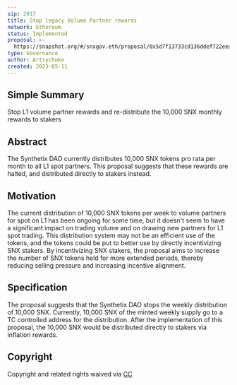 ```yaml
---
sip: 2017
title: Stop legacy Volume Partner rewards
network: Ethereum
status: Implemented
proposal: >-
  https://snapshot.org/#/snxgov.eth/proposal/0x5d7f13733cd136ddef722eea2f3c1ae6f085fbd04d526632ca7c76257590a6fa
type: Governance
author: Artsychoke
created: 2023-05-11
---
```


## Simple Summary
Stop L1 volume partner rewards and re-distribute the 10,000 SNX monthly rewards to stakers

## Abstract
The Synthetix DAO currently distributes 10,000 SNX tokens pro rata per month to all L1 spot partners. This proposal suggests that these rewards are halted, and distributed directly to stakers instead.

## Motivation
The current distribution of 10,000 SNX tokens per week to volume partners for spot on L1 has been ongoing for some time, but it doesn't seem to have a significant impact on trading volume and on drawing new partners for L1 spot trading. This distribution system may not be an efficient use of the tokens, and the tokens could be put to better use by directly incentivizing SNX stakers. By incentivizing SNX stakers, the proposal aims to increase the number of SNX tokens held for more extended periods, thereby reducing selling pressure and increasing incentive alignment.

## Specification
The proposal suggests that the Synthetix DAO stops the weekly distribution of 10,000 SNX. Currently, 10,000 SNX of the minted weekly supply go to a TC controlled address for the distribution. After the implementation of this proposal, the 10,000 SNX would be distributed directly to stakers via inflation rewards. 

## Copyright
Copyright and related rights waived via [CC](https://creativecommons.org/publicdomain/zero/1.0/)

